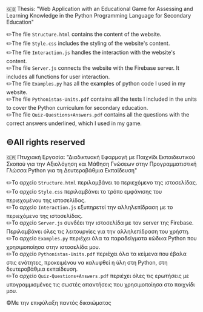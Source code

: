 :gb: Thesis: "Web Application with an Educational Game for Assessing and Learning Knowledge in the Python Programming Language for Secondary Education"

✏️The file `Structure.html` contains the content of the website.    
✏️The file `Style.css` includes the styling of the website's content.    
✏️The file `Interaction.js` handles the interaction with the website's content.  
✏️The file `Server.js` connects the website with the Firebase server. It includes all functions for user interaction.  
✏️The file `Examples.py` has all the examples of python code I used in my website.  
✏️The file `Pythonistas-Units.pdf` contains all the texts I included in the units to cover the Python curriculum for secondary education.  
✏️The file `Quiz-Questions+Answers.pdf` contains all the questions with the correct answers underlined, which I used in my game.  

©️All rights reserved
----------------------------------------------------------------------------------------------------------------------------------------------------------------------
:greece: Πτυχιακή Εργασία: "Διαδικτυακή Εφαρμογή με Παιχνίδι Εκπαιδευτικού Σκοπού για την Αξιολόγηση και Μάθηση Γνώσεων στην Προγραμματιστική Γλώσσα Python για τη Δευτεροβάθμια Εκπαίδευση"

✏️Το αρχείο `Structure.html` περιλαμβάνει το περιεχόμενο της ιστοσελίδας.  
✏️Το αρχείο `Style.css` περιλαμβάνει το τρόπο εμφάνισης του περιεχομένου της ιστοσελίδας.  
✏️Το αρχείο `Interaction.js` εξυπηρετεί την αλληλεπίδραση με το περιεχόμενο της ιστοσελίδας.  
✏️Το αρχείο `Server.js` συνδέει την ιστοσελίδα με τον server της Firebase. Περιλαμβάνει όλες τις λειτουργίες για την αλληλεπίδραση του χρήστη.  
✏️Το αρχείο `Examples.py` περιέχει όλα τα παραδείγματα κώδικα Python που χρησιμοποίησα στην ιστοσελίδα μου.  
✏️Το αρχείο `Pythonistas-Units.pdf` περιέχει όλα τα κείμενα που έβαλα στις ενότητες, προκειμένου να καλυφθεί η ύλη στη Python, στη δευτεροβάθμια εκπαίδευση.  
✏️Το αρχείο `Quiz-Questions+Answers.pdf` περιέχει όλες τις ερωτήσεις με υπογραμμισμένες τις σωστές απαντήσεις που χρησιμοποίησα στο παιχνίδι μου.  
 
©️Με την επιφύλαξη παντός δικαιώματος

